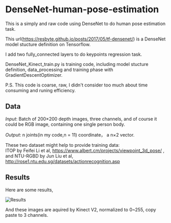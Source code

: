 # DenseNet-human-pose-estimation
This is a simply and raw code using DenseNet to do human pose estimation task.

This url(https://resbyte.github.io/posts/2017/05/tf-densenet/) is a DenseNet model stucture definition on Tensorflow.

I add two fully_connected layers to do keypoints regression task.

DenseNet_Kinect_train.py is training code, including model stucture definition, data_processing and training phase with GradientDescentOptimizer.

P.S. This code is coarse, raw, I didn't consider too much about time consuming and runing efficiency.

## Data

*Input*:  Batch of 200×200 depth images, three channels, and of course it could be RGB image, containing one single person body.

*Output*: n joints(in my code,n = 11) coordinate， a n×2 vector.

These two dataset might help to provide training data:  
ITOP by Feifei Li et al, https://www.albert.cm/projects/viewpoint_3d_pose/ ,   
and NTU-RGBD by Jun Liu et al, http://rose1.ntu.edu.sg/datasets/actionrecognition.asp

## Results
Here are some results,

![Results](https://github.com/zhangboshen/DenseNet-human-pose-estimation/blob/master/results.jpg)



And these images are aquired  by Kinect V2, normalized to 0~255, copy paste to 3 channels.
